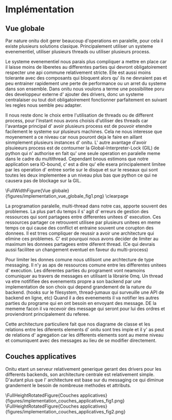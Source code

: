 # Implémentation


## Vue globale

Par nature onitu doit gerer beaucoup d'operations en paralelle, pour cela il existe plusieurs solutions clasique. Principalement utiliser un systeme evenementiel, utiliser plusieurs threads ou utiliser plusieurs process.

Le systeme evenementiel nous parais plus compliquer a mettre en place car il laisse moins de liberetes au differentes parties qui devront obligatoirement respecter une api commune relativement stricte. Elle est aussi moins tolerante avec des composants qui bloquent alors qu' ils ne devraient pas et peu entrainer rapidement une perte de performance ou un arret du systeme dans son ensemble. Dans onitu nous voulons a terme une possibilitee poru des developpeur externe d' ajouter des drivers, donc un systeme centralaiser ou tout doit obligatoirement fonctionner parfaitement en suivant les regles nous semble peu adapter.

Il nous reste donc le choix entre l'utilisation de threads ou de different process, pour l'instant nous avons choisis d'utiliser des threads car l'avantage principal d' avoir plusieurs process est de pouvoir etendre facilement le systeme sur plusieurs machines. Cela ne nous interesse que moyenement a ce niveau car nous pouront deja le faire en aillant sinmplement plusieurs instances d' onitu. L' autre avantage d'avoir plsuieeurs process est de contourner la Global-Interpreter-Lock (GIL) de python qui n' authorise en fait qu' une seule operation en paralelle meme dans le cadre du multithread. Cependant bnous estimons que notre application sera IO-bound, c' est a dire qu' elle esera principalement limitee par les operation d' entree sortie sur le disque et sur le reseaux qui sont toutes les deux implementee a  un niveau plus bas que python ce qui ne causera pas de blockage sur la GIL.

\FullWidthFigure{Vue globale}{figures/implementation_vue_globale_fig1.png}
\clearpage

La programation paralelle, multi-thread dans notre cas, apporte souvent des problemes. La plus part du temps il s' agit d' erreurs de gestion des ressources qui sont partagees entre differentes unitees d' execution. Ces ressources partager ce retrouvent utilisee par plusieurs unitees en meme temps ce qui cause des conflict et entraine souvent une corupton des donnees. Il est trres compliquer de reussir a avoir une architecture qui elimine ces problemes. C' est pourquoi nous avons decider de limiter au maximum les donnees partagees entre diferent thread. (Ce qui devrais aussi facilitee un changement eventuel en faveur du multi-process)

Pour limiter les donnes comune nous utilisont une archtecture de type messaging. Il n'y as aps de ressources comune entre les differentes unitees d' execution. Les diferentes parties du programent vont neamoins comuniquer au travers de messages en utilisant la librairie 0mq. Un thread va etre notififiee des evenements propre a son backend par une implementation de son choix qui depend grandement de la nature du backend. (hooks sur le filesystem, thread-jumaux qui surveuille une API de backend en ligne, etc) Quand il a des evenements il va notifier les autres parties du programe qui en ont besoin en envoyant des message. DE la mememe facon il va recevoir des message qui seront pour lui des ordres et proviendront principalement du referee.

Cette architecture particuliere fait que nos diagrame de classe et les relations entre les diferents elements d' onitu sont tres imple et il y' as peut de relations d' agregation car les differents elements sont au meme niveau et comuniquent avec des messages au lieu de se modifier directement.


## Couches applicatives

Onitu etant un serveur relativement generique gerant des drivers pour les differents backends, son architecture centrale est relativement simple. D'autant plus que l' architecture est base sur du messaging ce qui diminue grandement le besoin de nombreuse methodes et attributs.

\FullHeightRotatedFigure{Couches applicatives}{figures/implementation_couches_applicatives_fig1.png}
\FullHeightRotatedFigure{Couches applicatives}{figures/implementation_couches_applicatives_fig2.png}

